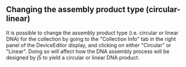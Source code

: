 ## Changing the assembly product type (circular-linear)

It is possible to change the assembly product type (i.e. circular or linear DNA) for the collection by going to the "Collection Info" tab in the right panel of the DeviceEditor display, and clicking on either "Circular" or "Linear". Doing so will affect how the DNA assembly process will be designed by j5 to yield a circular or linear DNA product.
